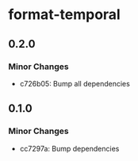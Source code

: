 # format-temporal

## 0.2.0

### Minor Changes

- c726b05: Bump all dependencies

## 0.1.0

### Minor Changes

- cc7297a: Bump dependencies
